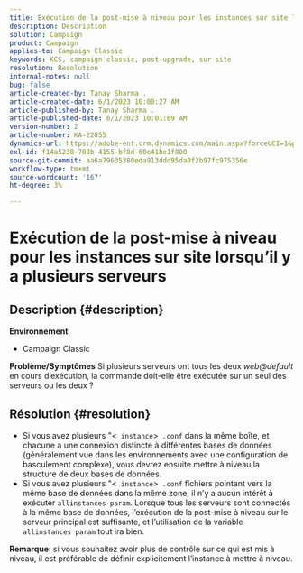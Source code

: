 ```yaml
---
title: Exécution de la post-mise à niveau pour les instances sur site lorsqu’il y a plusieurs serveurs
description: Description
solution: Campaign
product: Campaign
applies-to: Campaign Classic
keywords: KCS, campaign classic, post-upgrade, sur site
resolution: Resolution
internal-notes: null
bug: false
article-created-by: Tanay Sharma .
article-created-date: 6/1/2023 10:00:27 AM
article-published-by: Tanay Sharma .
article-published-date: 6/1/2023 10:01:09 AM
version-number: 2
article-number: KA-22055
dynamics-url: https://adobe-ent.crm.dynamics.com/main.aspx?forceUCI=1&pagetype=entityrecord&etn=knowledgearticle&id=09c1841e-6300-ee11-8f6e-6045bd0067ea
exl-id: f14a5238-708b-4155-bf8d-60e41be1f880
source-git-commit: aa6a79635380eda913ddd95da0f2b97fc975356e
workflow-type: tm+mt
source-wordcount: '167'
ht-degree: 3%

---
```


# Exécution de la post-mise à niveau pour les instances sur site lorsqu’il y a plusieurs serveurs

## Description {#description}

<b>Environnement</b>
- Campaign Classic



<b>Problème/Symptômes</b>
Si plusieurs serveurs ont tous les deux *web@default* en cours d’exécution, la commande doit-elle être exécutée sur un seul des serveurs ou les deux ?


## Résolution {#resolution}


- Si vous avez plusieurs &quot;&lt;` instance`>` .conf` dans la même boîte, et chacune a une connexion distincte à différentes bases de données (généralement vue dans les environnements avec une configuration de basculement complexe), vous devrez ensuite mettre à niveau la structure de deux bases de données.
- Si vous avez plusieurs &quot;&lt;` instance`>` .conf` fichiers pointant vers la même base de données dans la même zone, il n’y a aucun intérêt à exécuter `allinstances param`. Lorsque tous les serveurs sont connectés à la même base de données, l’exécution de la post-mise à niveau sur le serveur principal est suffisante, et l’utilisation de la variable `allinstances param` tout ira bien.




<b>Remarque</b>: si vous souhaitez avoir plus de contrôle sur ce qui est mis à niveau, il est préférable de définir explicitement l’instance à mettre à niveau.
